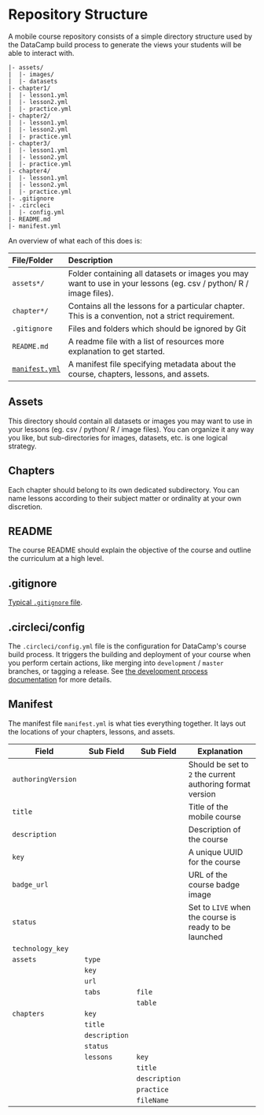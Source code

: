 # Repository Structure

A mobile course repository consists of a simple directory structure used by the
DataCamp build process to generate the views your students will be able to
interact with.

```text
|- assets/
|  |- images/
|  |- datasets
|- chapter1/
|  |- lesson1.yml
|  |- lesson2.yml
|  |- practice.yml
|- chapter2/
|  |- lesson1.yml
|  |- lesson2.yml
|  |- practice.yml
|- chapter3/
|  |- lesson1.yml
|  |- lesson2.yml
|  |- practice.yml
|- chapter4/
|  |- lesson1.yml
|  |- lesson2.yml
|  |- practice.yml
|- .gitignore
|- .circleci
|  |- config.yml
|- README.md
|- manifest.yml
```

An overview of what each of this does is:

| File/Folder                   | Description                                                                                                       |
| :--------------------         | :-------------------------------------------------------------------------                                        |
| `assets*/`                    | Folder containing all datasets or images you may want to use in your lessons (eg. csv / python/ R / image files). |
| `chapter*/`                   | Contains all the lessons for a particular chapter. This is a convention, not a strict requirement.                |
| `.gitignore`                  | Files and folders which should be ignored by Git                                                                  |
| `README.md`                   | A readme file with a list of resources more explanation to get started.                                           |
| [`manifest.yml`](manifest.md) | A manifest file specifying metadata about the course, chapters, lessons, and assets.                              |

## Assets

This directory should contain all datasets or images you may want to use in your
lessons (eg. csv / python/ R / image files). You can organize it any way you
like, but sub-directories for images, datasets, etc. is one logical strategy.

## Chapters

Each chapter should belong to its own dedicated subdirectory. You can name
lessons according to their subject matter or ordinality at your own discretion.

## README

The course README should explain the objective of the course and outline the
curriculum at a high level.

## .gitignore

[Typical `.gitignore` file](https://www.atlassian.com/git/tutorials/gitignore).

## .circleci/config

The `.circleci/config.yml` file is the configuration for DataCamp's course build
process. It triggers the building and deployment of your course when you perform
certain actions, like merging into `development` / `master` branches, or tagging
a release. See [the development process documentation](development.md) for more
details.

## Manifest

The manifest file `manifest.yml` is what ties everything together. It lays out
the locations of your chapters, lessons, and assets.

| Field              | Sub Field     | Sub Field     | Explanation                                               |
|--------------------|---------------|---------------|-----------------------------------------------------------|
| `authoringVersion` |               |               | Should be set to `2` the current authoring format version |
| `title`            |               |               | Title of the mobile course                                |
| `description`      |               |               | Description of the course                                 |
| `key`              |               |               | A unique UUID for the course                              |
| `badge_url`        |               |               | URL of the course badge image                             |
| `status`           |               |               | Set to `LIVE` when the course is ready to be launched     |
| `technology_key`   |               |               |                                                           |
| `assets`           | `type`        |               |                                                           |
|                    | `key`         |               |                                                           |
|                    | `url`         |               |                                                           |
|                    | `tabs`        | `file`        |                                                           |
|                    |               | `table`       |                                                           |
| `chapters`         | `key`         |               |                                                           |
|                    | `title`       |               |                                                           |
|                    | `description` |               |                                                           |
|                    | `status`      |               |                                                           |
|                    | `lessons`     | `key`         |                                                           |
|                    |               | `title`       |                                                           |
|                    |               | `description` |                                                           |
|                    |               | `practice`    |                                                           |
|                    |               | `fileName`    |                                                           |
